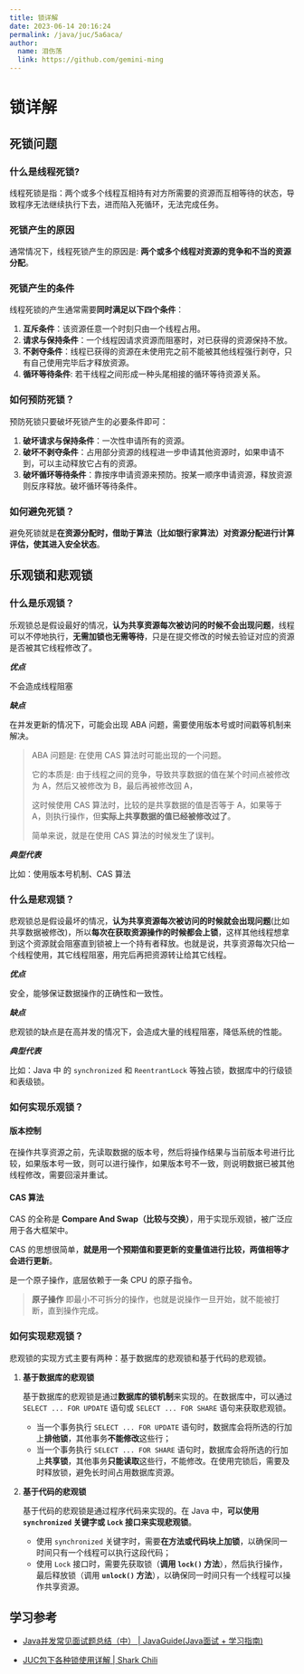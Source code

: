 ```yaml
---
title: 锁详解
date: 2023-06-14 20:16:24
permalink: /java/juc/5a6aca/
author: 
  name: 泪伤荡
  link: https://github.com/gemini-ming
---
```

# 锁详解

## 死锁问题

### 什么是线程死锁?

线程死锁是指：两个或多个线程互相持有对方所需要的资源而互相等待的状态，导致程序无法继续执行下去，进而陷入死循环，无法完成任务。

### 死锁产生的原因

通常情况下，线程死锁产生的原因是: **两个或多个线程对资源的竞争和不当的资源分配**。

### 死锁产生的条件

线程死锁的产生通常需要**同时满足以下四个条件**：

1. **互斥条件**：该资源任意一个时刻只由一个线程占用。
2. **请求与保持条件**：一个线程因请求资源而阻塞时，对已获得的资源保持不放。
3. **不剥夺条件**：线程已获得的资源在未使用完之前不能被其他线程强行剥夺，只有自己使用完毕后才释放资源。
4. **循环等待条件**: 若干线程之间形成一种头尾相接的循环等待资源关系。

### 如何预防死锁？

预防死锁只要破坏死锁产生的必要条件即可：

1. **破坏请求与保持条件**：一次性申请所有的资源。
2. **破坏不剥夺条件**：占用部分资源的线程进一步申请其他资源时，如果申请不到，可以主动释放它占有的资源。
3. **破坏循环等待条件**：靠按序申请资源来预防。按某一顺序申请资源，释放资源则反序释放。破坏循环等待条件。

### 如何避免死锁？

避免死锁就是**在资源分配时，借助于算法（比如银行家算法）对资源分配进行计算评估，使其进入安全状态**。

## 乐观锁和悲观锁

### 什么是乐观锁？

乐观锁总是假设最好的情况，**认为共享资源每次被访问的时候不会出现问题**，线程可以不停地执行，**无需加锁也无需等待**，只是在提交修改的时候去验证对应的资源是否被其它线程修改了。

***优点***

不会造成线程阻塞

***缺点***

在并发更新的情况下，可能会出现 ABA 问题，需要使用版本号或时间戳等机制来解决。

> ABA 问题是: 在使用 CAS 算法时可能出现的一个问题。
>
> 它的本质是: 由于线程之间的竞争，导致共享数据的值在某个时间点被修改为 A，然后又被修改为 B，最后再被修改回 A，
>
> 这时候使用 CAS 算法时，比较的是共享数据的值是否等于 A，如果等于 A，则执行操作，但**实际上共享数据的值已经被修改过了**。
>
> 简单来说，就是在使用 CAS 算法的时候发生了误判。

***典型代表***

比如：使用版本号机制、CAS 算法

### 什么是悲观锁？

悲观锁总是假设最坏的情况，**认为共享资源每次被访问的时候就会出现问题**(比如共享数据被修改)，所以**每次在获取资源操作的时候都会上锁**，这样其他线程想拿到这个资源就会阻塞直到锁被上一个持有者释放。也就是说，共享资源每次只给一个线程使用，其它线程阻塞，用完后再把资源转让给其它线程。

***优点***

安全，能够保证数据操作的正确性和一致性。

***缺点***

悲观锁的缺点是在高并发的情况下，会造成大量的线程阻塞，降低系统的性能。

***典型代表***

比如：Java 中 的 `synchronized` 和 `ReentrantLock` 等独占锁，数据库中的行级锁和表级锁。

### 如何实现乐观锁？

#### 版本控制

在操作共享资源之前，先读取数据的版本号，然后将操作结果与当前版本号进行比较，如果版本号一致，则可以进行操作，如果版本号不一致，则说明数据已被其他线程修改，需要回滚并重试。

#### CAS 算法

CAS 的全称是 **Compare And Swap（比较与交换）**，用于实现乐观锁，被广泛应用于各大框架中。

CAS 的思想很简单，**就是用一个预期值和要更新的变量值进行比较，两值相等才会进行更新**。

是一个原子操作，底层依赖于一条 CPU 的原子指令。

> **原子操作** 即最小不可拆分的操作，也就是说操作一旦开始，就不能被打断，直到操作完成。

### 如何实现悲观锁？

悲观锁的实现方式主要有两种：基于数据库的悲观锁和基于代码的悲观锁。

1. **基于数据库的悲观锁** 

   基于数据库的悲观锁是通过**数据库的锁机制**来实现的。在数据库中，可以通过 `SELECT ... FOR UPDATE` 语句或 `SELECT ... FOR SHARE` 语句来获取悲观锁。

   - 当一个事务执行 `SELECT ... FOR UPDATE` 语句时，数据库会将所选的行加上**排他锁**，其他事务**不能修改**这些行；
   - 当一个事务执行 `SELECT ... FOR SHARE` 语句时，数据库会将所选的行加上**共享锁**，其他事务**只能读取**这些行，不能修改。在使用完锁后，需要及时释放锁，避免长时间占用数据库资源。

2. **基于代码的悲观锁** 

   基于代码的悲观锁是通过程序代码来实现的。在 Java 中，**可以使用 `synchronized` 关键字或 `Lock` 接口来实现悲观锁**。

   - 使用 `synchronized` 关键字时，需要**在方法或代码块上加锁**，以确保同一时间只有一个线程可以执行这段代码；
   - 使用 `Lock` 接口时，需要先获取锁（**调用 `lock()` 方法**），然后执行操作，最后释放锁（调用 **`unlock()` 方法**），以确保同一时间只有一个线程可以操作共享资源。

## 学习参考

- [Java并发常见面试题总结（中） | JavaGuide(Java面试 + 学习指南)](https://javaguide.cn/java/concurrent/java-concurrent-questions-02.html)

- [JUC包下各种锁使用详解 | Shark Chili](https://www.sharkchili.com/pages/ad63b9/)